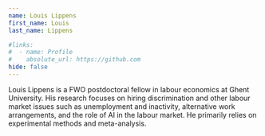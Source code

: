 ```yaml
---
name: Louis Lippens
first_name: Louis
last_name: Lippens

#links:
#  - name: Profile
#    absolute_url: https://github.com
hide: false
---
```


Louis Lippens is a FWO postdoctoral fellow in labour economics at Ghent University. His research focuses on hiring discrimination and other labour market issues such as unemployment and inactivity, alternative work arrangements, and the role of AI in the labour market. He primarily relies on experimental methods and meta-analysis.